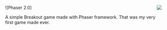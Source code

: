 ![Phaser 2.0]<img src="http://phaser.io/images/github/jump.jpg" align="right">


A simple Breakout game made with Phaser framework. That was my very first game made ever.
